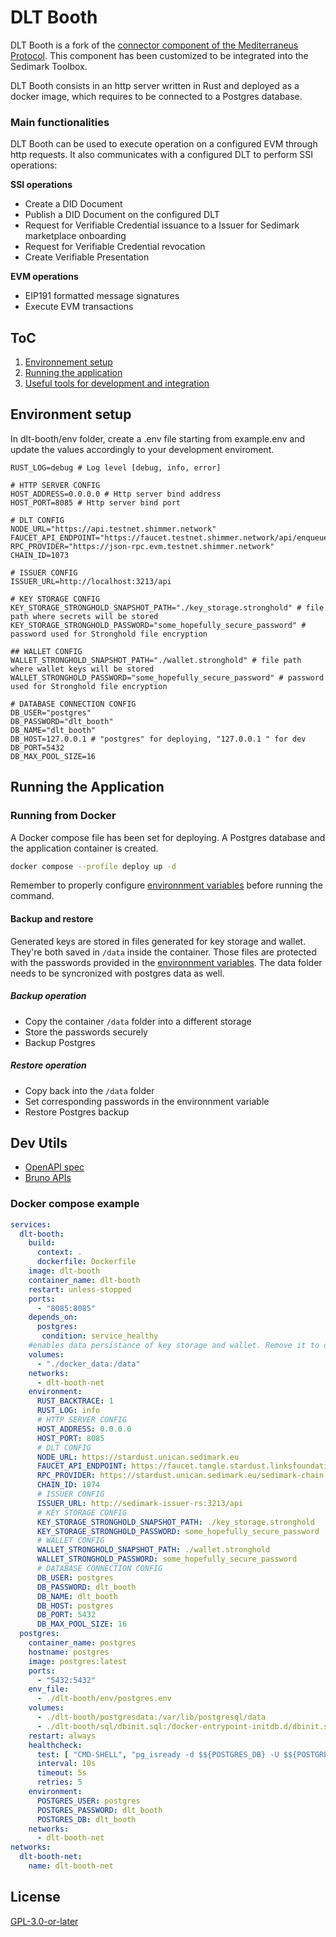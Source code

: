# DLT Booth

DLT Booth is a fork of the [connector component of the Mediterraneus Protocol](https://github.com/Cybersecurity-LINKS/mediterraneus-connector). This component has been customized to be integrated into the Sedimark Toolbox.

DLT Booth consists in an http server written in Rust and deployed as a docker image, which requires to be connected to a Postgres database. 

### Main functionalities

DLT Booth can be used to execute operation on a configured EVM through http requests. It also communicates with a configured DLT to perform SSI operations:

**SSI operations**
- Create a DID Document
- Publish a DID Document on the configured DLT
- Request for Verifiable Credential issuance to a Issuer for Sedimark marketplace onboarding
- Request for Verifiable Credential revocation
- Create Verifiable Presentation

**EVM operations**
- EIP191 formatted message signatures
- Execute EVM transactions

## ToC

1. [Environnement setup](#environnement-setup)
2. [Running the application](#running-the-application)
3. [Useful tools for development and integration](#dev-utils)

## Environment setup
In dlt-booth/env folder, create a .env file starting from example.env and update the values accordingly to your development enviroment.

```env
RUST_LOG=debug # Log level [debug, info, error]

# HTTP SERVER CONFIG
HOST_ADDRESS=0.0.0.0 # Http server bind address
HOST_PORT=8085 # Http server bind port

# DLT CONFIG
NODE_URL="https://api.testnet.shimmer.network"
FAUCET_API_ENDPOINT="https://faucet.testnet.shimmer.network/api/enqueue"
RPC_PROVIDER="https://json-rpc.evm.testnet.shimmer.network"
CHAIN_ID=1073

# ISSUER CONFIG
ISSUER_URL=http://localhost:3213/api

# KEY STORAGE CONFIG
KEY_STORAGE_STRONGHOLD_SNAPSHOT_PATH="./key_storage.stronghold" # file path where secrets will be stored
KEY_STORAGE_STRONGHOLD_PASSWORD="some_hopefully_secure_password" # password used for Stronghold file encryption

## WALLET CONFIG
WALLET_STRONGHOLD_SNAPSHOT_PATH="./wallet.stronghold" # file path where wallet keys will be stored
WALLET_STRONGHOLD_PASSWORD="some_hopefully_secure_password" # password used for Stronghold file encryption

# DATABASE CONNECTION CONFIG
DB_USER="postgres"
DB_PASSWORD="dlt_booth"
DB_NAME="dlt_booth"
DB_HOST=127.0.0.1 # "postgres" for deploying, "127.0.0.1 " for dev
DB_PORT=5432
DB_MAX_POOL_SIZE=16

```
## Running the Application

### Running from Docker

A Docker compose file has been set for deploying. A Postgres database and the application container is created.

```bash
docker compose --profile deploy up -d
```
Remember to properly configure [environnment variables](#environment-setup)  before running the command.

#### Backup and restore
Generated keys are stored in files generated for key storage and wallet. They're both saved in `/data` inside the container. Those files are protected with the passwords provided in the [environnment variables](#environment-setup). The data folder needs to be syncronized with postgres data as well.

##### Backup operation
- Copy the container `/data` folder into a different storage
- Store the passwords securely
- Backup Postgres

##### Restore operation
- Copy back into the `/data` folder
- Set corresponding passwords in the environnment variable
- Restore Postgres backup

## Dev Utils
- [OpenAPI spec](/api/dlt_booth.yaml)
- [Bruno APIs](/api/dlt-booth-api)

### Docker compose example
```yaml
services:
  dlt-booth:
    build:
      context: .
      dockerfile: Dockerfile
    image: dlt-booth
    container_name: dlt-booth
    restart: unless-stopped
    ports:
      - "8085:8085"
    depends_on:
      postgres:
       condition: service_healthy 
    #enables data persistance of key storage and wallet. Remove it to disable data persistance
    volumes:
      - "./docker_data:/data"
    networks:
      - dlt-booth-net
    environment:
      RUST_BACKTRACE: 1
      RUST_LOG: info
      # HTTP SERVER CONFIG
      HOST_ADDRESS: 0.0.0.0
      HOST_PORT: 8085
      # DLT CONFIG
      NODE_URL: https://stardust.unican.sedimark.eu
      FAUCET_API_ENDPOINT: https://faucet.tangle.stardust.linksfoundation.com/api/enqueue
      RPC_PROVIDER: https://stardust.unican.sedimark.eu/sedimark-chain
      CHAIN_ID: 1074
      # ISSUER CONFIG
      ISSUER_URL: http://sedimark-issuer-rs:3213/api
      # KEY STORAGE CONFIG
      KEY_STORAGE_STRONGHOLD_SNAPSHOT_PATH: ./key_storage.stronghold
      KEY_STORAGE_STRONGHOLD_PASSWORD: some_hopefully_secure_password
      # WALLET CONFIG
      WALLET_STRONGHOLD_SNAPSHOT_PATH: ./wallet.stronghold
      WALLET_STRONGHOLD_PASSWORD: some_hopefully_secure_password
      # DATABASE CONNECTION CONFIG
      DB_USER: postgres
      DB_PASSWORD: dlt_booth
      DB_NAME: dlt_booth
      DB_HOST: postgres
      DB_PORT: 5432
      DB_MAX_POOL_SIZE: 16
  postgres:
    container_name: postgres
    hostname: postgres
    image: postgres:latest
    ports:
      - "5432:5432"
    env_file: 
      - ./dlt-booth/env/postgres.env
    volumes: 
      - ./dlt-booth/postgresdata:/var/lib/postgresql/data
      - ./dlt-booth/sql/dbinit.sql:/docker-entrypoint-initdb.d/dbinit.sql 
    restart: always
    healthcheck:
      test: [ "CMD-SHELL", "pg_isready -d $${POSTGRES_DB} -U $${POSTGRES_USER}" ]
      interval: 10s
      timeout: 5s
      retries: 5
    environment:
      POSTGRES_USER: postgres
      POSTGRES_PASSWORD: dlt_booth
      POSTGRES_DB: dlt_booth
    networks:
      - dlt-booth-net
networks:
  dlt-booth-net:
    name: dlt-booth-net
```
## License

[GPL-3.0-or-later](https://spdx.org/licenses/GPL-3.0-or-later.html)